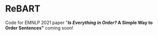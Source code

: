 # ReBART
Code for EMNLP 2021 paper "__*Is Everything in Order?* A Simple Way to Order Sentences"__ coming soon!
